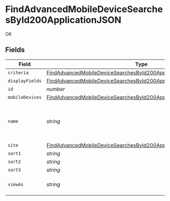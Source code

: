 # FindAdvancedMobileDeviceSearchesById200ApplicationJSON

OK


## Fields

| Field                                                                                                                                                                   | Type                                                                                                                                                                    | Required                                                                                                                                                                | Description                                                                                                                                                             | Example                                                                                                                                                                 |
| ----------------------------------------------------------------------------------------------------------------------------------------------------------------------- | ----------------------------------------------------------------------------------------------------------------------------------------------------------------------- | ----------------------------------------------------------------------------------------------------------------------------------------------------------------------- | ----------------------------------------------------------------------------------------------------------------------------------------------------------------------- | ----------------------------------------------------------------------------------------------------------------------------------------------------------------------- |
| `criteria`                                                                                                                                                              | [FindAdvancedMobileDeviceSearchesById200ApplicationJSONCriteria](../../models/operations/findadvancedmobiledevicesearchesbyid200applicationjsoncriteria.md)[]           | :heavy_minus_sign:                                                                                                                                                      | N/A                                                                                                                                                                     |                                                                                                                                                                         |
| `displayFields`                                                                                                                                                         | [FindAdvancedMobileDeviceSearchesById200ApplicationJSONDisplayFields](../../models/operations/findadvancedmobiledevicesearchesbyid200applicationjsondisplayfields.md)[] | :heavy_minus_sign:                                                                                                                                                      | N/A                                                                                                                                                                     |                                                                                                                                                                         |
| `id`                                                                                                                                                                    | *number*                                                                                                                                                                | :heavy_minus_sign:                                                                                                                                                      | N/A                                                                                                                                                                     | 1                                                                                                                                                                       |
| `mobileDevices`                                                                                                                                                         | [FindAdvancedMobileDeviceSearchesById200ApplicationJSONMobileDevices](../../models/operations/findadvancedmobiledevicesearchesbyid200applicationjsonmobiledevices.md)[] | :heavy_minus_sign:                                                                                                                                                      | N/A                                                                                                                                                                     |                                                                                                                                                                         |
| `name`                                                                                                                                                                  | *string*                                                                                                                                                                | :heavy_check_mark:                                                                                                                                                      | Name of the advanced mobile device search                                                                                                                               | Advanced Search Name                                                                                                                                                    |
| `site`                                                                                                                                                                  | [FindAdvancedMobileDeviceSearchesById200ApplicationJSONSite](../../models/operations/findadvancedmobiledevicesearchesbyid200applicationjsonsite.md)                     | :heavy_minus_sign:                                                                                                                                                      | N/A                                                                                                                                                                     |                                                                                                                                                                         |
| `sort1`                                                                                                                                                                 | *string*                                                                                                                                                                | :heavy_minus_sign:                                                                                                                                                      | N/A                                                                                                                                                                     |                                                                                                                                                                         |
| `sort2`                                                                                                                                                                 | *string*                                                                                                                                                                | :heavy_minus_sign:                                                                                                                                                      | N/A                                                                                                                                                                     |                                                                                                                                                                         |
| `sort3`                                                                                                                                                                 | *string*                                                                                                                                                                | :heavy_minus_sign:                                                                                                                                                      | N/A                                                                                                                                                                     |                                                                                                                                                                         |
| `viewAs`                                                                                                                                                                | *string*                                                                                                                                                                | :heavy_minus_sign:                                                                                                                                                      | N/A                                                                                                                                                                     | Standard Web Page                                                                                                                                                       |